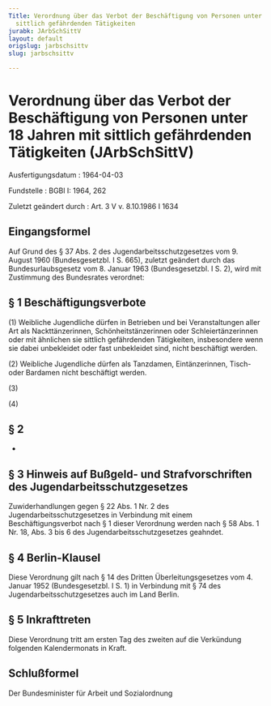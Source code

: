 ```yaml
---
Title: Verordnung über das Verbot der Beschäftigung von Personen unter 18 Jahren mit
  sittlich gefährdenden Tätigkeiten
jurabk: JArbSchSittV
layout: default
origslug: jarbschsittv
slug: jarbschsittv

---
```


# Verordnung über das Verbot der Beschäftigung von Personen unter 18 Jahren mit sittlich gefährdenden Tätigkeiten (JArbSchSittV)

Ausfertigungsdatum
:   1964-04-03

Fundstelle
:   BGBl I: 1964, 262

Zuletzt geändert durch
:   Art. 3 V v. 8.10.1986 I 1634

## Eingangsformel

Auf Grund des § 37 Abs. 2 des Jugendarbeitsschutzgesetzes vom 9.
August 1960 (Bundesgesetzbl. I S. 665), zuletzt geändert durch das
Bundesurlaubsgesetz vom 8. Januar 1963 (Bundesgesetzbl. I S. 2), wird
mit Zustimmung des Bundesrates verordnet:

## § 1 Beschäftigungsverbote

(1) Weibliche Jugendliche dürfen in Betrieben und bei Veranstaltungen
aller Art als Nackttänzerinnen, Schönheitstänzerinnen oder
Schleiertänzerinnen oder mit ähnlichen sie sittlich gefährdenden
Tätigkeiten, insbesondere wenn sie dabei unbekleidet oder fast
unbekleidet sind, nicht beschäftigt werden.

(2) Weibliche Jugendliche dürfen als Tanzdamen, Eintänzerinnen, Tisch-
oder Bardamen nicht beschäftigt werden.

(3)

(4)

## § 2

-

## § 3 Hinweis auf Bußgeld- und Strafvorschriften des Jugendarbeitsschutzgesetzes

Zuwiderhandlungen gegen § 22 Abs. 1 Nr. 2 des
Jugendarbeitsschutzgesetzes in Verbindung mit einem
Beschäftigungsverbot nach § 1 dieser Verordnung werden nach § 58 Abs.
1 Nr. 18, Abs. 3 bis 6 des Jugendarbeitsschutzgesetzes geahndet.

## § 4 Berlin-Klausel

Diese Verordnung gilt nach § 14 des Dritten Überleitungsgesetzes vom
4\. Januar 1952 (Bundesgesetzbl. I S. 1) in Verbindung mit § 74 des
Jugendarbeitsschutzgesetzes auch im Land Berlin.

## § 5 Inkrafttreten

Diese Verordnung tritt am ersten Tag des zweiten auf die Verkündung
folgenden Kalendermonats in Kraft.

## Schlußformel

Der Bundesminister für Arbeit und Sozialordnung

